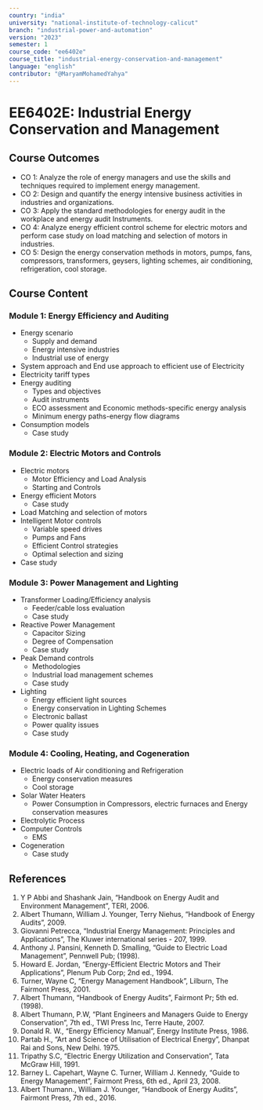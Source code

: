 ```yaml
---
country: "india"
university: "national-institute-of-technology-calicut"
branch: "industrial-power-and-automation"
version: "2023"
semester: 1
course_code: "ee6402e"
course_title: "industrial-energy-conservation-and-management"
language: "english"
contributor: "@MaryamMohamedYahya"
---
```


# EE6402E: Industrial Energy Conservation and Management

## Course Outcomes
* CO 1: Analyze the role of energy managers and use the skills and techniques required to implement energy management.
* CO 2: Design and quantify the energy intensive business activities in industries and organizations.
* CO 3: Apply the standard methodologies for energy audit in the workplace and energy audit Instruments.
* CO 4: Analyze energy efficient control scheme for electric motors and perform case study on load matching and selection of motors in industries.
* CO 5: Design the energy conservation methods in motors, pumps, fans, compressors, transformers, geysers, lighting schemes, air conditioning, refrigeration, cool storage.

## Course Content

### Module 1: Energy Efficiency and Auditing
* Energy scenario
  - Supply and demand
  - Energy intensive industries
  - Industrial use of energy
* System approach and End use approach to efficient use of Electricity
* Electricity tariff types
* Energy auditing
  - Types and objectives
  - Audit instruments
  - ECO assessment and Economic methods-specific energy analysis
  - Minimum energy paths-energy flow diagrams
* Consumption models
  - Case study

### Module 2: Electric Motors and Controls
* Electric motors
  - Motor Efficiency and Load Analysis
  - Starting and Controls
* Energy efficient Motors
  - Case study
* Load Matching and selection of motors
* Intelligent Motor controls
  - Variable speed drives
  - Pumps and Fans
  - Efficient Control strategies
  - Optimal selection and sizing
* Case study

### Module 3: Power Management and Lighting
* Transformer Loading/Efficiency analysis
  - Feeder/cable loss evaluation
  - Case study
* Reactive Power Management
  - Capacitor Sizing
  - Degree of Compensation
  - Case study
* Peak Demand controls
  - Methodologies
  - Industrial load management schemes
  - Case study
* Lighting
  - Energy efficient light sources
  - Energy conservation in Lighting Schemes
  - Electronic ballast
  - Power quality issues
  - Case study

### Module 4: Cooling, Heating, and Cogeneration
* Electric loads of Air conditioning and Refrigeration
  - Energy conservation measures
  - Cool storage
* Solar Water Heaters
  - Power Consumption in Compressors, electric furnaces and Energy conservation measures
*  Electrolytic Process
* Computer Controls
  - EMS
* Cogeneration
  - Case study

## References
1. Y P Abbi and Shashank Jain, “Handbook on Energy Audit and Environment Management”, TERI, 2006.
2. Albert Thumann, William J. Younger, Terry Niehus, “Handbook of Energy Audits”, 2009.
3. Giovanni Petrecca, “Industrial Energy Management: Principles and Applications”, The Kluwer international series - 207, 1999.
4. Anthony J. Pansini, Kenneth D. Smalling, “Guide to Electric Load Management”, Pennwell Pub; (1998).
5. Howard E. Jordan, “Energy-Efficient Electric Motors and Their Applications”, Plenum Pub Corp; 2nd ed., 1994.
6. Turner, Wayne C, “Energy Management Handbook”, Lilburn, The Fairmont Press, 2001.
7. Albert Thumann, “Handbook of Energy Audits”, Fairmont Pr; 5th ed. (1998).
8. Albert Thumann, P.W, “Plant Engineers and Managers Guide to Energy Conservation”, 7th ed., TWI Press Inc, Terre Haute, 2007.
9. Donald R. W., “Energy Efficiency Manual”, Energy Institute Press, 1986.
10. Partab H., “Art and Science of Utilisation of Electrical Energy”, Dhanpat Rai and Sons, New Delhi. 1975.
11. Tripathy S.C, “Electric Energy Utilization and Conservation”, Tata McGraw Hill, 1991.
12. Barney L. Capehart, Wayne C. Turner, William J. Kennedy, “Guide to Energy Management”, Fairmont Press, 6th ed., April 23, 2008.
13. Albert Thumann., William J. Younger, “Handbook of Energy Audits”, Fairmont Press, 7th ed., 2016.